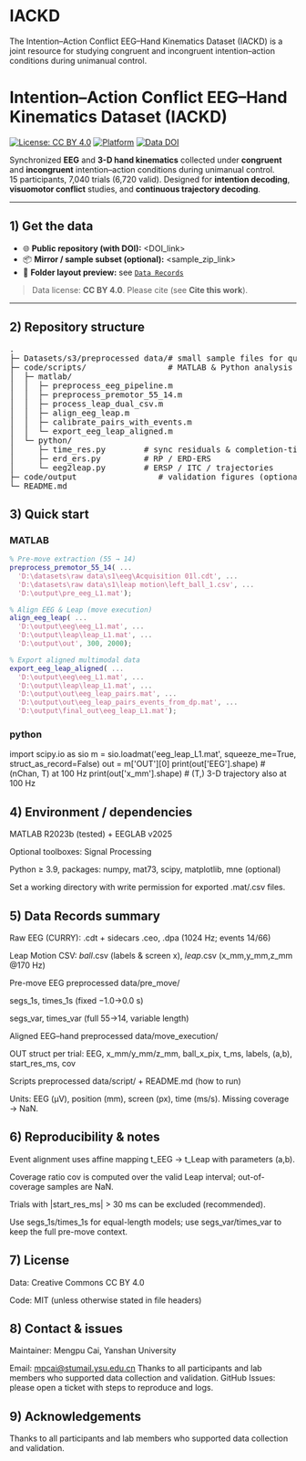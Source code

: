 # IACKD
The Intention–Action Conflict EEG–Hand Kinematics Dataset (IACKD) is a joint resource for studying congruent and incongruent intention–action conditions during unimanual control.
# Intention–Action Conflict EEG–Hand Kinematics Dataset (IACKD)

[![License: CC BY 4.0](https://img.shields.io/badge/License-CC%20BY%204.0-lightgrey.svg)](https://creativecommons.org/licenses/by/4.0/)
[![Platform](https://img.shields.io/badge/Platform-Win%20%7C%20macOS%20%7C%20Linux-blue.svg)](#)
[![Data DOI](https://img.shields.io/badge/DOI-<DOI>-orange.svg)](<DOI_link>)

Synchronized **EEG** and **3-D hand kinematics** collected under **congruent** and **incongruent** intention–action conditions during unimanual control.  
15 participants, 7,040 trials (6,720 valid). Designed for **intention decoding**, **visuomotor conflict** studies, and **continuous trajectory decoding**.

---

## 1) Get the data

- 🌐 **Public repository (with DOI):** <DOI_link>  
- 📦 **Mirror / sample subset (optional):** <sample_zip_link>  
- 📁 **Folder layout preview:** see [`Data Records`](#data-records-summary)

> Data license: **CC BY 4.0**. Please cite (see **Cite this work**).

---

## 2) Repository structure
<pre>
.
├─ Datasets/s3/preprocessed data/# small sample files for quick tests
├─ code/scripts/                 # MATLAB & Python analysis scripts
│  ├─ matlab/
│  │  ├─ preprocess_eeg_pipeline.m
│  │  ├─ preprocess_premotor_55_14.m
│  │  ├─ process_leap_dual_csv.m
│  │  ├─ align_eeg_leap.m
│  │  ├─ calibrate_pairs_with_events.m
│  │  └─ export_eeg_leap_aligned.m
│  └─ python/
│     ├─ time_res.py        # sync residuals & completion-time summaries
│     ├─ erd_ers.py         # RP / ERD-ERS
│     └─ eeg2leap.py        # ERSP / ITC / trajectories
├─ code/output                 # validation figures (optional)
└─ README.md
</pre>



## 3) Quick start

### MATLAB
```matlab
% Pre-move extraction (55 → 14)
preprocess_premotor_55_14( ...
  'D:\datasets\raw data\s1\eeg\Acquisition 01l.cdt', ...
  'D:\datasets\raw data\s1\leap motion\left_ball_1.csv', ...
  'D:\output\pre_eeg_L1.mat');

% Align EEG & Leap (move execution)
align_eeg_leap( ...
  'D:\output\eeg\eeg_L1.mat', ...
  'D:\output\leap\leap_L1.mat', ...
  'D:\output\out', 300, 2000);

% Export aligned multimodal data
export_eeg_leap_aligned( ...
  'D:\output\eeg\eeg_L1.mat', ...
  'D:\output\leap\leap_L1.mat', ...
  'D:\output\out\eeg_leap_pairs.mat', ...
  'D:\output\out\eeg_leap_pairs_events_from_dp.mat', ...
  'D:\output\final_out\eeg_leap_L1.mat');
```
### python
import scipy.io as sio
m = sio.loadmat('eeg_leap_L1.mat', squeeze_me=True, struct_as_record=False)
out = m['OUT'][0]
print(out['EEG'].shape)      # (nChan, T) at 100 Hz
print(out['x_mm'].shape)     # (T,) 3-D trajectory also at 100 Hz
## 4) Environment / dependencies
MATLAB R2023b (tested) + EEGLAB v2025

Optional toolboxes: Signal Processing

Python ≥ 3.9, packages: numpy, mat73, scipy, matplotlib, mne (optional)

Set a working directory with write permission for exported .mat/.csv files.

## 5) Data Records summary
Raw EEG (CURRY): .cdt + sidecars .ceo, .dpa (1024 Hz; events 14/66)

Leap Motion CSV: *_ball_*.csv (labels & screen x), *_leap_*.csv (x_mm,y_mm,z_mm @170 Hz)

Pre-move EEG preprocessed data/pre_move/

segs_1s, times_1s (fixed −1.0→0.0 s)

segs_var, times_var (full 55→14, variable length)

Aligned EEG–hand preprocessed data/move_execution/

OUT struct per trial: EEG, x_mm/y_mm/z_mm, ball_x_pix, t_ms, labels, (a,b), start_res_ms, cov

Scripts preprocessed data/script/ + README.md (how to run)

Units: EEG (µV), position (mm), screen (px), time (ms/s). Missing coverage → NaN.

## 6) Reproducibility & notes
Event alignment uses affine mapping t_EEG → t_Leap with parameters (a,b).

Coverage ratio cov is computed over the valid Leap interval; out-of-coverage samples are NaN.

Trials with |start_res_ms| > 30 ms can be excluded (recommended).

Use segs_1s/times_1s for equal-length models; use segs_var/times_var to keep the full pre-move context.
## 7) License
Data: Creative Commons CC BY 4.0

Code: MIT (unless otherwise stated in file headers)
## 8) Contact & issues
Maintainer: Mengpu Cai, Yanshan University

Email: mpcai@stumail.ysu.edu.cn
Thanks to all participants and lab members who supported data collection and validation.
GitHub Issues: please open a ticket with steps to reproduce and logs.
## 9) Acknowledgements
Thanks to all participants and lab members who supported data collection and validation.
